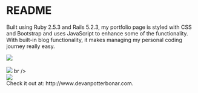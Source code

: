 # README

Built using Ruby 2.5.3 and Rails 5.2.3, my portfolio page is styled with CSS and Bootstrap and uses JavaScript to enhance some of the functionality. With built-in blog functionality, it makes managing my personal coding journey really easy.

<img src="https://docs.google.com/uc?id=1SAyvV_HjN6PPeJ7U6genJBe8RnMHVw51" />
<br />
<br />
<img src="https://docs.google.com/uc?id=12mKnh2tkdbwmwm6w6SoqkRBRMZxfvk_N" />
br />
<br />
<img src="https://docs.google.com/uc?id=1Ve5Frz55h2egvxssQ2QmGHLKYAUFh36_" />
<br />
Check it out at: http://www.devanpotterbonar.com.